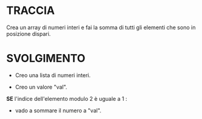 # TRACCIA

Crea un array di numeri interi e fai la somma di tutti gli elementi che sono in posizione dispari.

# SVOLGIMENTO

- Creo una lista di numeri interi.

- Creo un valore "val".

**SE** l'indice dell'elemento modulo 2 è uguale a 1 :

- vado a sommare il numero a "val". 
